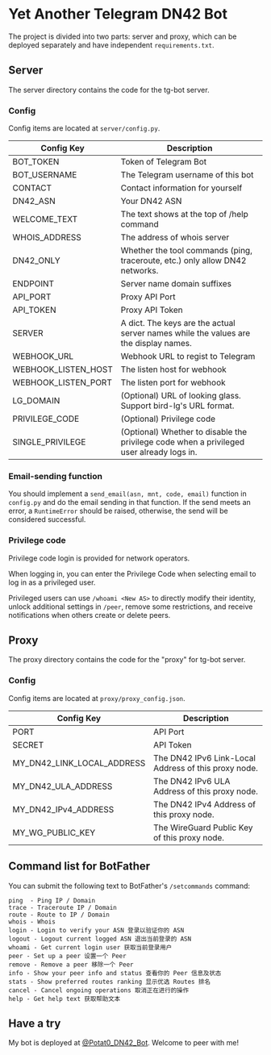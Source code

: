 # Yet Another Telegram DN42 Bot

The project is divided into two parts: server and proxy, which can be deployed separately and have independent `requirements.txt`.

## Server

The server directory contains the code for the tg-bot server.

### Config

Config items are located at `server/config.py`.

| Config Key          | Description                                                                              |
| ------------------- | ---------------------------------------------------------------------------------------- |
| BOT_TOKEN           | Token of Telegram Bot                                                                    |
| BOT_USERNAME        | The Telegram username of this bot                                                        |
| CONTACT             | Contact information for yourself                                                         |
| DN42_ASN            | Your DN42 ASN                                                                            |
| WELCOME_TEXT        | The text shows at the top of /help command                                               |
| WHOIS_ADDRESS       | The address of whois server                                                              |
| DN42_ONLY           | Whether the tool commands (ping, traceroute, etc.) only allow DN42 networks.             |
| ENDPOINT            | Server name domain suffixes                                                              |
| API_PORT            | Proxy API Port                                                                           |
| API_TOKEN           | Proxy API Token                                                                          |
| SERVER              | A dict. The keys are the actual server names while the values are the display names.     |
| WEBHOOK_URL         | Webhook URL to regist to Telegram                                                        |
| WEBHOOK_LISTEN_HOST | The listen host for webhook                                                              |
| WEBHOOK_LISTEN_PORT | The listen port for webhook                                                              |
| LG_DOMAIN           | (Optional) URL of looking glass. Support bird-lg's URL format.                           |
| PRIVILEGE_CODE      | (Optional) Privilege code                                                                |
| SINGLE_PRIVILEGE    | (Optional) Whether to disable the privilege code when a privileged user already logs in. |

### Email-sending function

You should implement a `send_email(asn, mnt, code, email)` function in `config.py` and do the email sending in that function. If the send meets an error, a `RuntimeError` should be raised, otherwise, the send will be considered successful.

### Privilege code

Privilege code login is provided for network operators.

When logging in, you can enter the Privilege Code when selecting email to log in as a privileged user.

Privileged users can use `/whoami <New AS>` to directly modify their identity, unlock additional settings in `/peer`, remove some restrictions, and receive notifications when others create or delete peers.

## Proxy

The proxy directory contains the code for the "proxy" for tg-bot server.

### Config

Config items are located at `proxy/proxy_config.json`.

| Config Key                 | Description                                          |
| -------------------------- | ---------------------------------------------------- |
| PORT                       | API Port                                             |
| SECRET                     | API Token                                            |
| MY_DN42_LINK_LOCAL_ADDRESS | The DN42 IPv6 Link-Local Address of this proxy node. |
| MY_DN42_ULA_ADDRESS        | The DN42 IPv6 ULA Address of this proxy node.        |
| MY_DN42_IPv4_ADDRESS       | The DN42 IPv4 Address of this proxy node.            |
| MY_WG_PUBLIC_KEY           | The WireGuard Public Key of this proxy node.         |

## Command list for BotFather

You can submit the following text to BotFather's `/setcommands` command:

```
ping  - Ping IP / Domain
trace - Traceroute IP / Domain
route - Route to IP / Domain
whois - Whois
login - Login to verify your ASN 登录以验证你的 ASN
logout - Logout current logged ASN 退出当前登录的 ASN
whoami - Get current login user 获取当前登录用户
peer - Set up a peer 设置一个 Peer
remove - Remove a peer 移除一个 Peer
info - Show your peer info and status 查看你的 Peer 信息及状态
stats - Show preferred routes ranking 显示优选 Routes 排名
cancel - Cancel ongoing operations 取消正在进行的操作
help - Get help text 获取帮助文本
```

## Have a try

My bot is deployed at [@Potat0_DN42_Bot](https://t.me/Potat0_DN42_Bot). Welcome to peer with me!
